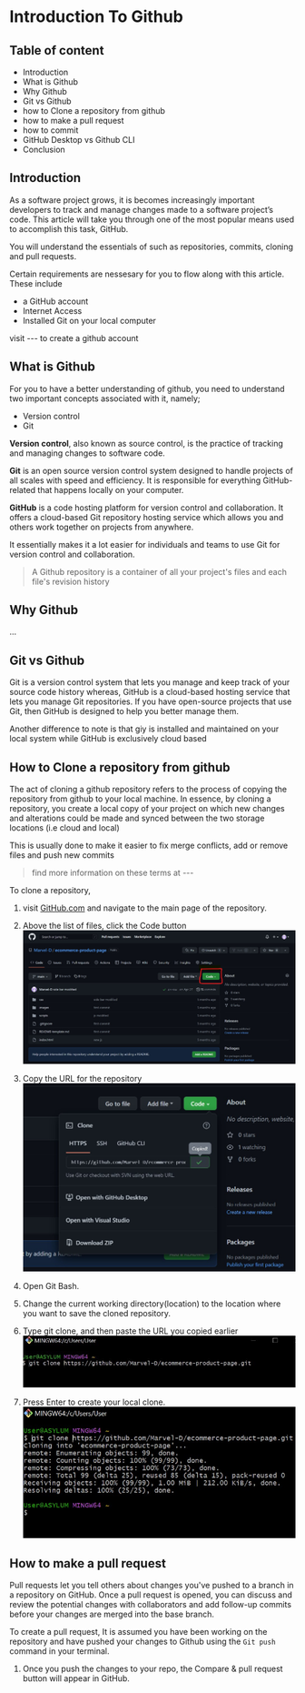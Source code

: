 # Introduction To Github

## Table of content

- Introduction
- What is Github
- Why Github
- Git vs Github
- how to Clone a repository from github
- how to make a pull request
- how to commit
- GitHub Desktop vs Github CLI
- Conclusion

## Introduction

As a software project grows, it is becomes increasingly important developers to track and manage changes made to a software project’s code.
This article will take you through one of the most popular means used to accomplish this task, GitHub.

You will understand the essentials of such as repositories, commits, cloning and pull requests.

Certain requirements are nessesary for you to flow along with this article. These include

- a GitHub account
- Internet Access
- Installed Git on your local computer

visit --- to create a github account

## What is Github

For you to have a better understanding of github, you need to understand two important concepts associated with it, namely;

- Version control
- Git

**Version control**, also known as source control, is the practice of tracking and managing changes to software code.

**Git** is an open source version control system designed to handle projects of all scales with speed and efficiency. It is responsible for everything GitHub-related that happens locally on your computer.

**GitHub** is a code hosting platform for version control and collaboration. It offers a cloud-based Git repository hosting service which allows you and others work together on projects from anywhere.

It essentially makes it a lot easier for individuals and teams to use Git for version control and collaboration.

> A Github repository is a container of all your project's files and each file's revision history

## Why Github

...

## Git vs Github

Git is a version control system that lets you manage and keep track of your source code history whereas, GitHub is a cloud-based hosting service that lets you manage Git repositories.
If you have open-source projects that use Git, then GitHub is designed to help you better manage them.

Another difference to note is that giy is installed and maintained on your local system while GitHub is exclusively cloud based

## How to Clone a repository from github

The act of cloning a github repository refers to the process of copying the repository from github to your local machine. In essence, by cloning a repository, you create a local copy of your project on which new changes and alterations could be made and synced between the two storage locations (i.e cloud and local)

This is usually done to make it easier to fix merge conflicts, add or remove files and push new commits

> find more information on these terms at ---

To clone a repository,

1. visit [GitHub.com](http://github.com/) and navigate to the main page of the repository.

2. Above the list of files, click the Code button
   ![main page](img1.jpg)

3. Copy the URL for the repository
   ![copy url](img2.jpg)

4. Open Git Bash.

5. Change the current working directory(location) to the location where you want to save the cloned repository.

6. Type git clone, and then paste the URL you copied earlier
   ![paste url](img3.jpg)

7. Press Enter to create your local clone.
   ![create](img4.jpg)

## How to make a pull request

Pull requests let you tell others about changes you've pushed to a branch in a repository on GitHub. Once a pull request is opened, you can discuss and review the potential changes with collaborators and add follow-up commits before your changes are merged into the base branch.

To create a pull request,
It is assumed you have been working on the repository and have pushed your changes to Github using the `Git push` command in your terminal.

1. Once you push the changes to your repo, the Compare & pull request button will appear in GitHub.
